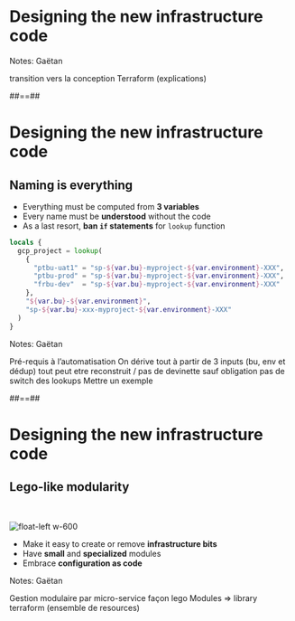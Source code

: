 
<!-- .slide: data-background="./assets/images/thisisengineering-raeng-WDCE0T4khsE-unsplash.jpg" class="transition" -->

# Designing the new infrastructure code

Notes: Gaëtan

transition vers la conception
Terraform (explications)

##==##
<!-- .slide: class="with-code-bg-dark"  -->
# Designing the new infrastructure code
## Naming is everything

- Everything must be computed from **3 variables**
- Every name must be **understood** without the code
- As a last resort, **ban `if` statements** for `lookup` function

```terraform
locals {
  gcp_project = lookup(
    {
      "ptbu-uat1" = "sp-${var.bu}-myproject-${var.environment}-XXX",
      "ptbu-prod" = "sp-${var.bu}-myproject-${var.environment}-XXX",
      "frbu-dev"  = "sp-${var.bu}-myproject-${var.environment}-XXX"
    },
    "${var.bu}-${var.environment}",
    "sp-${var.bu}-xxx-myproject-${var.environment}-XXX"
  )
}
```
<!-- .element: style="color:white" -->

Notes: Gaëtan

Pré-requis à l’automatisation
On dérive tout à partir de 3 inputs (bu, env et dédup)
tout peut etre reconstruit / pas de devinette sauf obligation
pas de switch des lookups
Mettre un exemple

##==##

# Designing the new infrastructure code
## Lego-like modularity

<br/>

![float-left w-600](./assets/images/kelly-sikkema-Z9AU36chmQI-unsplash.jpg)

- Make it easy to create or remove **infrastructure bits**
- Have **small** and **specialized** modules
- Embrace **configuration as code**

Notes: Gaëtan

Gestion modulaire par micro-service façon lego
Modules => library terraform (ensemble de resources)

